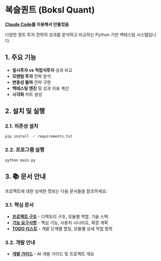 # 복슬퀀트 (Boksl Quant)
**[Claude Code](https://www.anthropic.com/claude-code)를 이용해서 만들었음**

다양한 퀀트 투자 전략의 성과를 분석하고 비교하는 Python 기반 백테스팅 시스템입니다.

## 1. 주요 기능

- **일시투자 vs 적립식투자** 성과 비교
- **모멘텀 투자** 전략 분석
- **변동성 돌파** 전략 구현
- **백테스팅 엔진** 및 성과 지표 계산
- **시각화** 차트 생성

## 2. 설치 및 실행

### 2.1. 의존성 설치
```bash
pip install -r requirements.txt
```

### 2.2. 프로그램 실행
```bash
python main.py
```

## 3. 📚 문서 안내

프로젝트에 대한 상세한 정보는 다음 문서들을 참조하세요:

### 3.1. 핵심 문서
- **[프로젝트 구조](docs/project_structure.md)** - 디렉토리 구조, 모듈별 역할, 기술 스택
- **[기능 요구사항](docs/functional_requirements.md)** - 핵심 기능, 사용자 시나리오, 확장 계획  
- **[TODO 리스트](docs/todo_list.md)** - 개발 단계별 할일, 모듈별 상세 작업 항목

### 3.2. 개발 안내
- **[개발 가이드](CLAUDE.md)** - AI 개발 가이드 및 프로젝트 개요
